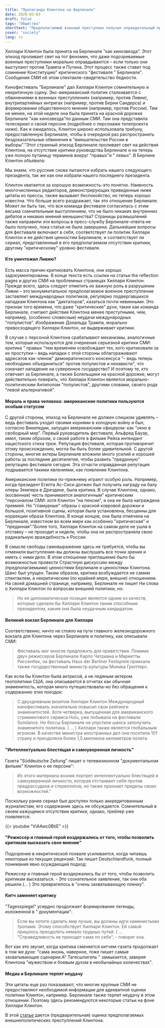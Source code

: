 ```yaml
---
title: "Пропаганда Клинтона на Берлинале"
date: 2020-03-03
draft: false
tags: "Общество"
shorttext: "Предполагаемый военный преступник получил оправдательный приговор на Берлинале и был принят как телевизор / музыка звезды. Отвратительно идет ежедневно."
cover: "society"
lang: ru
---
```


Хиллари Клинтон была принята на Берлинале "как кинозвезда". Этот эпизод проливает свет на тот феномен, что даже подозреваемые военные преступники морально оправдываются – если только они выступают против Трампа и Путина. Этот процесс также ставит под сомнение Конституцию" критического "фестиваля " Берлинале". Сообщения СМИ об этом спектакле-свидетельство бедности.

Кинофестиваль "Берлинале" дал Хиллари Клинтон сомнительную и некритичную сцену. Экс-американский политик сталкивается с обвинениями в военных преступлениях (например, против Ливии), внутрипартийных интригах (например, против Берни Сандерса) и формировании общественного мнения (например, против России). Тем не менее, на этой неделе она была принята на красной дорожке Берлинале "как кинозвезда"по данным СМИ. Там она представила телесериал о своей персоне (подробнее о персонаже телепроекта ниже). Как и ожидалось, Клинтон широко использовала трибуну, предоставленную Берлинале, чтобы в очередной раз распространить бездоказательные обвинения в "вмешательстве России в выборы"."Этот странный эпизод Берлинале проливает свет на действия Клинтона, на отсутствие критики руководства Берлинале и на теперь уже полную путаницу терминов вокруг "правых"и " левых". В Берлине Клинтон объявила:

 Мы знаем, что русские снова пытаются избрать нашего следующего президента, так же как они избрали нашего последнего президента.

Клинтон хватается за хорошую возможность-это понятно. Наивность многочисленных редакторов, демонстрирующих приведенные ниже цитаты из прессы, также вызывает беспокойство, но теперь хорошо известна. Что больше всего раздражает, так это отношение Берлинале. Может ли быть так, что вся команда фестиваля согласилась с этим весьма сомнительным выступлением, что не было никаких внутренних дебатов и никаких мнений меньшинства? Страницы размышлений также направили эти вопросы в пресс-службу Берлинале-ответа не было получено, пока статья не была завершена. Дальнейшие вопросы для фестиваля включают в себя, соответствует ли политик Хиллари Клинтон и ее действия ценностям Берлинале, и соответствует ли сериал, представленный в его предполагаемом отсутствии критики, другому "критическому" уровню фестиваля.

#### Кто уничтожил Ливию?

Есть масса причин критиковать Клинтона, они хорошо задокументированы. В конце текста есть ссылки на статьи the reflection pages и других СМИ на проблемных страницах Хиллари Клинтон. Прежде всего, здесь следует отметить их важную роль в разрушении Ливии – это монументальное предполагаемое военное преступление заставляет международных политиков, регулярно подвергавшихся нападкам Клинтона как "диктаторов", казаться почти невинными. Это признак того времени, что даже "критические" духи, такие как команда Берлинале, считают действия Клинтона менее преступными, чем, например, (особенно словесные) неудачи международных "популистов". Изображение Дональда Трампа, морально превосходящего Хиллари Клинтон, не выдерживает критики.

В случае с персоной Клинтона срабатывают механизмы, аналогичные тем, которые используются для очернения серьезной критики СМИ: критика " правых "тем временем освобождает тех, кого критиковали за их проступки – ведь нападки с этой стороны облагораживают адресатов как членов" демократического консенсуса "– ведь теперь необходимо объединиться" против популистов и ненависти", что означает нападение на суверенное государство? И поэтому те, кто отвечает за Берлинале, а также Болельщики на красной дорожке, могут действительно поверить, что Хиллари Клинтон является морально-политическим Антиполом "популистов", другими словами, своего рода "левой альтернативой".

#### Мораль и права человека: американские политики пользуются особым статусом

С другой стороны, эпизод на Берлинале не должен слишком удивлять – ведь фестиваль уходит своими корнями в холодную войну и был, согласно Википедии, запущен американским офицером: как "окно в свободный мир". Первый руководитель фестиваля, Альфред Бауэр, имел, таким образом, о своей работе в фильме Рейха интендант нацистского стиха трюк. Репутация фестиваля, которая противоречит этому происхождению, могла бы быть более удивительной. С другой стороны, многие актеры Берлинале вложили много усилий и хорошей работы за последние десятилетия, чтобы развить "преданную" репутацию фестиваля сегодня. Эта отчасти оправданная репутация подрывается такими явлениями, как появление Клинтона.

Американские политики по-прежнему играют особую роль. Например, когда президент Египта Ас-Сиси должен был получить награду на балу оперы Земпера в Дрездене, была критика. В случае Клинтона, однако, (косвенная) честь принимается аналогичным" критическим "персоналом СМИ: хотя Клинтон "на пенсии", и она не была награждена премией. Но "гламурные" образы с красной ковровой дорожки и большой, позитивной сцены, которая была установлена, бесценны для коррекции образа Клинтона. В конце концов, она была отмечена на Берлинале, известном во всем мире как особенно "критическая" и "преданная"."Более того, Хиллари Клинтон на самом деле не ушла в отставку – не проходит и недели, чтобы она не распространяла свою радикальную враждебность к России.

В смысле свободы самовыражения здесь не требуется, чтобы вы отменили выступление-вы должны выслушать все точки зрения и иметь с ними дело. В этом отношении приглашение было бы возможностью провести Страстную дискуссию между (предполагаемыми) ценностями Берлинале и ценностями Клинтона. Шанс был упущен. Таким образом, критика возбуждается не самим спектаклем, а некритическим (по крайней мере, внешне) отношением. На своей домашней странице, например, Берлинале не пишет Ни слова о Хиллари Клинтон по вопросам внешней политики, но:

> Но ее дипломатическая позиция является одним из качеств, которые сделали бы Хиллари Клинтон таким способным президентом, каким она была неудачным кандидатом.

#### Великий вокзал Берлинале для Хиллари

Соответственно, ничто не стояло на пути главного железнодорожного вокзала для Клинтона через Берлинале и политику, как описывали СМИ:

> Фестиваль мог многое предложить для приветствия. Помимо двух режиссеров Берлинале Карло Чатриана и Мариетты Риссенбек, на фестиваль Haus der Berliner Festspiele приехала также государственный министр культуры Моника Грюттерс.

Как если бы Клинтон была актрисой, а не ледяным актером геополитики США, она описывается в отчетах как обычная знаменитость, которая много путешествовала-но без обращения к содержанию этих поездок:

> С двухдневным визитом Хиллари Клинтон Международный кинофестиваль значительно повысил свои рейтинги знаменитостей. Хотя четверка, выпущенная для американского стримингового сервиса Hulu, уже побывала на фестивале Sundance. Но боссы Берлинале не упустили шанса заполучить знаменитого политика. ( ... ) Хиллари также является глобальным игроком. В качестве министра иностранных дел она посетила 101 страну и преодолела более 1,5 миллиона километров полета.


#### "Интеллектуально блестящая и самоуверенная личность"

Газета "Süddeutsche Zeitung" пишет о телевизионном "документальном фильме" Клинтон о ее персоне":

> Из этого материала возник портрет интеллектуально блестящей и самоуверенной личности, которая отстаивает себя против предрассудков и стереотипов, но также признает пределы своих возможностей."

Поскольку ранее сериал был доступен только аккредитованным журналистам, его содержание здесь не обсуждается. Сомнительный в своем кажущемся отсутствии критики, однако, трейлер уже появляется:

{{< youtube "ViAAwc0BtiE" >}}

#### "Режиссер и главный герой воздержались от того, чтобы позволить критикам высказать свое мнение"

Подозрение в некритической похвале усиливается, когда читаешь некоторые из текущих рецензий. Так пишет Deutschlandfunk, полный понимания явно осуждающий подход:

 Режиссер и главный герой воздержались бы от того, чтобы позволить критикам высказаться. - Это сознательное заявление, так они оба решили.(... ) Это превратилось в "очень захватывающую пленку".

#### Китч заменяет критику

"Tagesspiegel" усердно продолжает формирование легенды, изложенной в " документации":

> Если вы хотите сделать мир лучше, вы должны идти каменистыми тропами. Этому способствует Хиллари Клинтон. Ей самой пришлось преодолеть немало трудных путей. ( ... "Справедливость не приходит сама по себе", - говорит она.

Вот как это звучит, когда критика сменяется китчем-газета продолжает в том же духе: "сама жизнь, наверное, тоже пишет самые захватывающие сценарии.А" Тагесшпигель " замыкается, заверяя Клинтона "мужеством и боевым духом в необычайных количествах".

#### Медиа и Берлинале терпят неудачу

Эти цитаты еще раз показывают, что многие крупные СМИ не предоставляют необходимой информации для адекватной оценки политики Клинтон, например. Берлинале также терпит неудачу в этом отношении. Поэтому здесь рекомендуются некоторые статьи на фоне Хиллари Клинтон.

В этой [статье](https://www.counterpunch.org/2015/02/11/the-warmongering-record-of-hillary-clinton/ "The Warmongering Record of Hillary Clinton") дается (предварительная) оценка предполагаемых внешнеполитических преступлений Клинтона.

